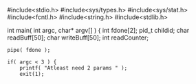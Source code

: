 #include<stdio.h>
#include<sys/types.h>
#include<sys/stat.h>
#include<fcntl.h>
#include<string.h>
#include<stdlib.h>
 
int main( int argc, char* argv[] ) 
{
    int fdone[2];
    pid_t childid;
    char readBuff[50];
    char writeBuff[50];
    int readCounter;
 
    pipe( fdone );
 
    if( argc < 3 ) {
        printf( "Atleast need 2 params " );
        exit(1);
